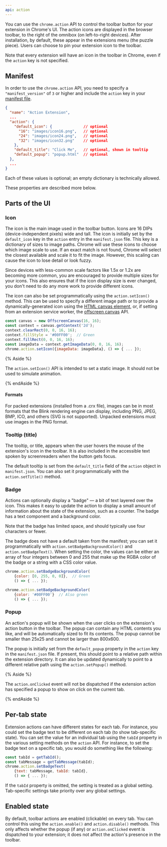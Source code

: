 ```yaml
---
api: action
---
```


You can use the `chrome.action` API to control the toolbar button for your extension in Chrome's UI.
The action icons are displayed in the browser toolbar, to the right of the omnibox (on left-to-right
devices). After installation, by default, these appear in the extensions menu (the puzzle piece).
Users can choose to pin your extension icon to the toolbar.

Note that every extension will have an icon in the toolbar in Chrome, even if the `action` key is
not specified.

## Manifest

In order to use the `chrome.action` API, you need to specify a `"manifest_version"` of `3` or higher
and include the `action` key in your [manifest file][manifest].

```json
{
  "name": "Action Extension",
  ...
  "action": {
    "default_icon": {              // optional
      "16": "images/icon16.png",   // optional
      "24": "images/icon24.png",   // optional
      "32": "images/icon32.png"    // optional
    },
    "default_title": "Click Me",   // optional, shown in tooltip
    "default_popup": "popup.html"  // optional
  },
  ...
}
```

Each of these values is optional; an empty dictionary is technically allowed.

These properties are described more below.

## Parts of the UI

### Icon

The icon is the main image used in the toolbar button. Icons are 16 DIPs (device-independent pixels)
wide and tall. The icon is initially set by the `default_icon` key in the `action` entry in the
`manifest.json` file. This key is a dictionary of sizes to image paths. Chrome will use these icons
to choose which image scale to use. If an exact match is not found, Chrome will select the closest
available and scale it to fit the image. However, this scaling can cause the icon to lose detail or
look fuzzy.

Since devices with less-common scale factors like 1.5x or 1.2x are becoming more common, you are
encouraged to provide multiple sizes for your icons. This also ensures that if the icon display size
is ever changed, you don't need to do any more work to provide different icons.

The icon can also be set programmatically using the `action.setIcon()` method. This can be used to
specify a different image path or to provide a dynamically-generated icon using the [HTML canvas
element][canvas], or, if setting from an extension service worker, the [offscreen
canvas][offscreencanvas] API.

```js
const canvas = new OffscreenCanvas(16, 16);
const context = canvas.getContext('2d');
context.clearRect(0, 0, 16, 16);
context.fillStyle = '#00FF00';  // Green
context.fillRect(0, 0, 16, 16);
const imageData = context.getImageData(0, 0, 16, 16);
chrome.action.setIcon({imageData: imageData}, () => { ... });
```

{% Aside %}

The `action.setIcon()` API is intended to set a static image. It should not be used to simulate
animation.

{% endAside %}

#### Formats

For packed extensions (installed from a .crx file), images can be in most formats that the Blink
rendering engine can display, including PNG, JPEG, BMP, ICO, and others (SVG is not supported).
Unpacked extensions must use images in the PNG format.

### Tooltip (title)

The tooltip, or title, appears when the user hovers the mouse of the extension's icon in the
toolbar. It is also included in the accessible text spoken by screenreaders when the button gets
focus.

The default tooltip is set from the `default_title` field of the `action` object in `manifest.json`.
You can also set it programmatically with the `action.setTitle()` method.

### Badge

Actions can optionally display a "badge" &mdash; a bit of text layered over the icon. This makes it
easy to update the action to display a small amount of information about the state of the extension,
such as a counter. The badge has a text component and a background color.

Note that the badge has limited space, and should typically use four characters or fewer.

The badge does not have a default taken from the manifest; you can set it programmatically with
`action.setBadgeBackgroundColor()` and `action.setBadgeText()`. When setting the color, the values
can be either an array of four integers between 0 and 255 that make up the RGBA color of the
badge or a string with a CSS color value.

```js
chrome.action.setBadgeBackgroundColor(
    {color: [0, 255, 0, 0]},  // Green
    () => { ... });

chrome.action.setBadgeBackgroundColor(
    {color: '#00FF00'}  // Also green
    () => { ... });
```

### Popup

An action's popup will be shown when the user clicks on the extension's action button in the
toolbar. The popup can contain any HTML contents you like, and will be automatically sized to fit
its contents. The popup cannot be smaller than 25x25 and cannot be larger than 800x600.

The popup is initially set from the `default_popup` property in the `action` key in the
`manifest.json` file. If present, this should point to a relative path within the extension
directory. It can also be updated dynamically to point to a different relative path using the
`action.setPopup()` method.

{% Aside %}

The `action.onClicked` event will not be dispatched if the extension action has specified a popup to
show on click on the current tab.

{% endAside %}

## Per-tab state

Extension actions can have different states for each tab. For instance, you could set the badge text
to be different on each tab (to show tab-specific state). You can set the value for an individual
tab using the `tabId` property in the various setting methods on the `action` API. For instance, to
set the badge text on a specific tab, you would do something like the following:

```js
const tabId = getTabId();
const tabMessage = getTabMessage(tabId);
chrome.action.setBadgeText(
    {text: tabMessage, tabId: tabId},
    () => { ... });
```

If the `tabId` property is omitted, the setting is treated as a global setting. Tab-specific
settings take priority over any global settings.

## Enabled state

By default, toolbar actions are enabled (clickable) on every tab. You can control this using the
`action.enable()` and `action.disable()` methods. This only affects whether the popup (if any) or
`action.onClicked` event is dispatched to your extension; it does not affect the action's presence
in the toolbar.

[manifest]: /docs/extensions/mv3/manifest
[canvas]: https://developer.mozilla.org/en-US/docs/Web/API/HTMLCanvasElement
[offscreencanvas]: https://developer.mozilla.org/en-US/docs/Web/API/OffscreenCanvas
